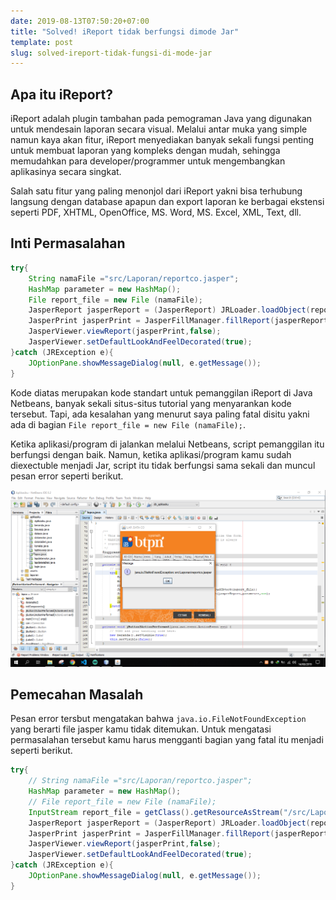 ```yaml
---
date: 2019-08-13T07:50:20+07:00
title: "Solved! iReport tidak berfungsi dimode Jar"
template: post
slug: solved-ireport-tidak-fungsi-di-mode-jar
---
```


## Apa itu iReport?

iReport adalah plugin tambahan pada pemograman Java yang digunakan untuk mendesain laporan secara visual. Melalui antar muka yang simple namun kaya akan fitur, iReport menyediakan banyak sekali fungsi penting untuk membuat laporan yang kompleks dengan mudah, sehingga memudahkan para developer/programmer untuk mengembangkan aplikasinya secara singkat.

Salah satu fitur yang paling menonjol dari iReport yakni bisa terhubung langsung dengan database apapun dan export laporan ke berbagai ekstensi seperti PDF, XHTML, OpenOffice, MS. Word, MS. Excel, XML, Text, dll.

## Inti Permasalahan

```java
try{
    String namaFile ="src/Laporan/reportco.jasper";
    HashMap parameter = new HashMap();
    File report_file = new File (namaFile);
    JasperReport jasperReport = (JasperReport) JRLoader.loadObject(report_file);
    JasperPrint jasperPrint = JasperFillManager.fillReport(jasperReport,parameter,con);
    JasperViewer.viewReport(jasperPrint,false);
    JasperViewer.setDefaultLookAndFeelDecorated(true);
}catch (JRException e){
    JOptionPane.showMessageDialog(null, e.getMessage());
}
```

Kode diatas merupakan kode standart untuk pemanggilan iReport di Java Netbeans, banyak sekali situs-situs tutorial yang menyarankan kode tersebut. Tapi, ada kesalahan yang menurut saya paling fatal disitu yakni ada di bagian `File report_file = new File (namaFile);`. 

Ketika aplikasi/program di jalankan melalui Netbeans, script pemanggilan itu berfungsi dengan baik. Namun, ketika aplikasi/program kamu sudah diexectuble menjadi Jar, script itu tidak berfungsi sama sekali dan muncul pesan error seperti berikut.

![](../uploads/Capture7.PNG)

## Pemecahan Masalah

Pesan error tersbut mengatakan bahwa `java.io.FileNotFoundException` yang berarti file jasper kamu tidak ditemukan. Untuk mengatasi permasalahan tersebut kamu harus mengganti bagian yang fatal itu menjadi seperti berikut.

```java
try{
    // String namaFile ="src/Laporan/reportco.jasper";
    HashMap parameter = new HashMap();
    // File report_file = new File (namaFile);
    InputStream report_file = getClass().getResourceAsStream("/src/Laporan/reportco.jasper");
    JasperReport jasperReport = (JasperReport) JRLoader.loadObject(report_file);
    JasperPrint jasperPrint = JasperFillManager.fillReport(jasperReport,parameter,con);
    JasperViewer.viewReport(jasperPrint,false);
    JasperViewer.setDefaultLookAndFeelDecorated(true);
}catch (JRException e){
    JOptionPane.showMessageDialog(null, e.getMessage());
}
```